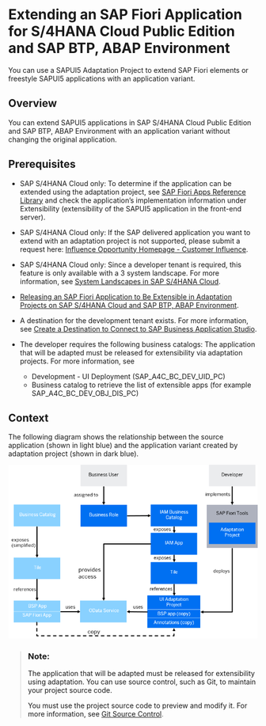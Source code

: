 <!-- loiof4881a9b9141430dba1c6a76e7f456dc -->

# Extending an SAP Fiori Application for S/4HANA Cloud Public Edition and SAP BTP, ABAP Environment

You can use a SAPUI5 Adaptation Project to extend SAP Fiori elements or freestyle SAPUI5 applications with an application variant.



<a name="loiof4881a9b9141430dba1c6a76e7f456dc__section_lnk_cmx_pxb"/>

## Overview

You can extend SAPUI5 applications in SAP S/4HANA Cloud Public Edition and SAP BTP, ABAP Environment with an application variant without changing the original application.



<a name="loiof4881a9b9141430dba1c6a76e7f456dc__section_lvj_pyl_qxb"/>

## Prerequisites

-   SAP S/4HANA Cloud only: To determine if the application can be extended using the adaptation project, see [SAP Fiori Apps Reference Library](https://fioriappslibrary.hana.ondemand.com/sap/fix/externalViewer/#/homePage) and check the application’s implementation information under Extensibility \(extensibility of the SAPUI5 application in the front-end server\).

-   SAP S/4HANA Cloud only: If the SAP delivered application you want to extend with an adaptation project is not supported, please submit a request here: [Influence Opportunity Homepage - Customer Influence](https://influence.sap.com/sap/ino/#/campaign/1177).
-   SAP S/4HANA Cloud only: Since a developer tenant is required, this feature is only available with a 3 system landscape. For more information, see [System Landscapes in SAP S/4HANA Cloud](https://help.sap.com/docs/SAP_S4HANA_CLOUD/a630d57fc5004c6383e7a81efee7a8bb/aa60b129af7b4ce8ae052618c8315d29.html).
-   [Releasing an SAP Fiori Application to Be Extensible in Adaptation Projects on SAP S/4HANA Cloud and SAP BTP, ABAP Environment](releasing-an-sap-fiori-application-to-be-extensible-in-adaptation-projects-on-sap-s-4hana-1046206.md).
-   A destination for the development tenant exists. For more information, see [Create a Destination to Connect to SAP Business Application Studio](https://help.sap.com/docs/SAP_S4HANA_CLOUD/6aa39f1ac05441e5a23f484f31e477e7/0af2819bbe064a3da455753c8518dd81.html).
-   The developer requires the following business catalogs: The application that will be adapted must be released for extensibility via adaptation projects. For more information, see
    -   Development - UI Deployment \(SAP\_A4C\_BC\_DEV\_UID\_PC\)
    -   Business catalog to retrieve the list of extensible apps \(for example SAP\_A4C\_BC\_DEV\_OBJ\_DIS\_PC\)




<a name="loiof4881a9b9141430dba1c6a76e7f456dc__section_jj3_gzp_d1c"/>

## Context

The following diagram shows the relationship between the source application \(shown in light blue\) and the application variant created by adaptation project \(shown in dark blue\).

![](images/AdaptationProjectS4HCarchitecture_f84e21c.png)

> ### Note:  
> The application that will be adapted must be released for extensibility using adaptation. You can use source control, such as Git, to maintain your project source code.
> 
> You must use the project source code to preview and modify it. For more information, see [Git Source Control](https://help.sap.com/docs/bas/sap-business-application-studio/git-source-control).

